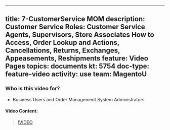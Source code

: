 
---
title: 7-CustomerService MOM
description: Customer Service Roles: Customer Service Agents, Supervisors, Store Associates How to Access, Order Lookup and Actions, Cancellations, Returns, Exchanges, Appeasements, Reshipments
feature: Video Pages
topics: documents
kt: 5754
doc-type: feature-video
activity: use
team: MagentoU
---

### Who is this video for?

* Business Users and Order Management System Administrators

#### Video Content:

>[!VIDEO](https://video.tv.adobe.com/v/35975)


